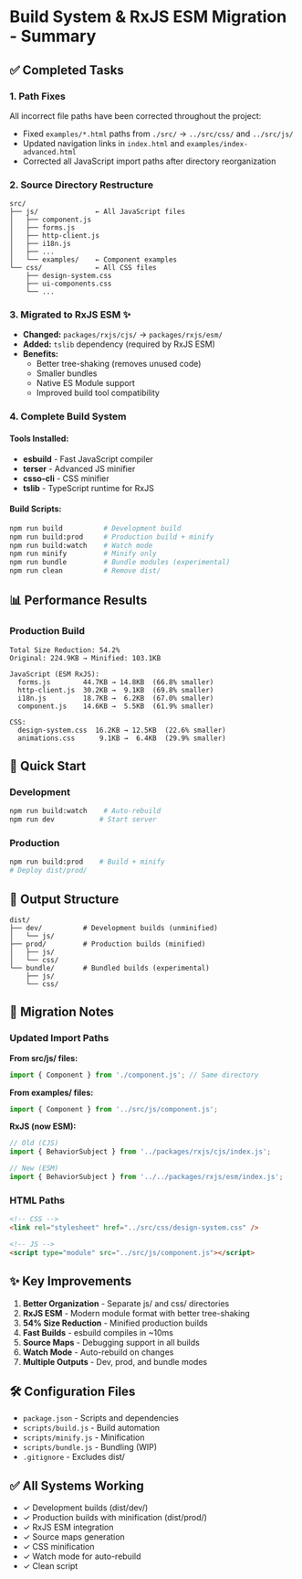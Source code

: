# Build System & RxJS ESM Migration - Summary

## ✅ Completed Tasks

### 1. **Path Fixes**

All incorrect file paths have been corrected throughout the project:

- Fixed `examples/*.html` paths from `./src/` → `../src/css/` and `../src/js/`
- Updated navigation links in `index.html` and `examples/index-advanced.html`
- Corrected all JavaScript import paths after directory reorganization

### 2. **Source Directory Restructure**

```
src/
├── js/              ← All JavaScript files
│   ├── component.js
│   ├── forms.js
│   ├── http-client.js
│   ├── i18n.js
│   ├── ...
│   └── examples/    ← Component examples
└── css/             ← All CSS files
    ├── design-system.css
    ├── ui-components.css
    └── ...
```

### 3. **Migrated to RxJS ESM** ✨

- **Changed:** `packages/rxjs/cjs/` → `packages/rxjs/esm/`
- **Added:** `tslib` dependency (required by RxJS ESM)
- **Benefits:**
  - Better tree-shaking (removes unused code)
  - Smaller bundles
  - Native ES Module support
  - Improved build tool compatibility

### 4. **Complete Build System**

#### Tools Installed:

- **esbuild** - Fast JavaScript compiler
- **terser** - Advanced JS minifier
- **csso-cli** - CSS minifier
- **tslib** - TypeScript runtime for RxJS

#### Build Scripts:

```bash
npm run build          # Development build
npm run build:prod     # Production build + minify
npm run build:watch    # Watch mode
npm run minify         # Minify only
npm run bundle         # Bundle modules (experimental)
npm run clean          # Remove dist/
```

## 📊 Performance Results

### Production Build

```
Total Size Reduction: 54.2%
Original: 224.9KB → Minified: 103.1KB

JavaScript (ESM RxJS):
  forms.js        44.7KB → 14.8KB  (66.8% smaller)
  http-client.js  30.2KB →  9.1KB  (69.8% smaller)
  i18n.js         18.7KB →  6.2KB  (67.0% smaller)
  component.js    14.6KB →  5.5KB  (61.9% smaller)

CSS:
  design-system.css  16.2KB → 12.5KB  (22.6% smaller)
  animations.css      9.1KB →  6.4KB  (29.9% smaller)
```

## 🎯 Quick Start

### Development

```bash
npm run build:watch    # Auto-rebuild
npm run dev           # Start server
```

### Production

```bash
npm run build:prod    # Build + minify
# Deploy dist/prod/
```

## 📁 Output Structure

```
dist/
├── dev/          # Development builds (unminified)
│   └── js/
├── prod/         # Production builds (minified)
│   ├── js/
│   └── css/
└── bundle/       # Bundled builds (experimental)
    ├── js/
    └── css/
```

## 🔄 Migration Notes

### Updated Import Paths

**From src/js/ files:**

```javascript
import { Component } from './component.js'; // Same directory
```

**From examples/ files:**

```javascript
import { Component } from '../src/js/component.js';
```

**RxJS (now ESM):**

```javascript
// Old (CJS)
import { BehaviorSubject } from '../packages/rxjs/cjs/index.js';

// New (ESM)
import { BehaviorSubject } from '../../packages/rxjs/esm/index.js';
```

### HTML Paths

```html
<!-- CSS -->
<link rel="stylesheet" href="../src/css/design-system.css" />

<!-- JS -->
<script type="module" src="../src/js/component.js"></script>
```

## ✨ Key Improvements

1. **Better Organization** - Separate js/ and css/ directories
2. **RxJS ESM** - Modern module format with better tree-shaking
3. **54% Size Reduction** - Minified production builds
4. **Fast Builds** - esbuild compiles in ~10ms
5. **Source Maps** - Debugging support in all builds
6. **Watch Mode** - Auto-rebuild on changes
7. **Multiple Outputs** - Dev, prod, and bundle modes

## 🛠️ Configuration Files

- `package.json` - Scripts and dependencies
- `scripts/build.js` - Build automation
- `scripts/minify.js` - Minification
- `scripts/bundle.js` - Bundling (WIP)
- `.gitignore` - Excludes dist/

## ✅ All Systems Working

- ✓ Development builds (dist/dev/)
- ✓ Production builds with minification (dist/prod/)
- ✓ RxJS ESM integration
- ✓ Source maps generation
- ✓ CSS minification
- ✓ Watch mode for auto-rebuild
- ✓ Clean script
